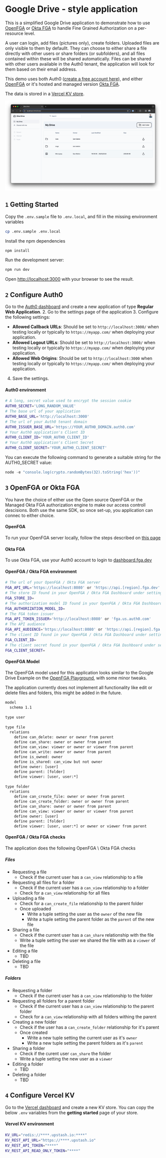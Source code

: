 # Google Drive - style application
This is a simplified Google Drive application to demonstrate how to use [OpenFGA](https://openfga.dev) or [Okta FGA](https://fga.dev) to handle Fine Grained Authorization on a per-resource level.

A user can login, add files (pictures only), create folders. Uploaded files are only visible to them by defaullt. They can choose to either share a file directly with other users or share folders (or subfolders), and all files contained within these will be shared automatically. Files can be shared with other users available in the Auth0 tenant, the application will look for them based on their email address.

This demo uses both Auth0 ([create a free account here](https://auth0.com)), and either [OpenFGA](https://openfga.dev) or it's hosted and managed version [Okta FGA](https://fga.dev).

The data is stored in a [Vercel KV store](https://vercel.com/docs/storage/vercel-kv).

![A preview of the demo application showing a Google Drive Style interface](./preview.png)

## `1` Getting Started

Copy the `.env.sample` file to `.env.local`, and fill in the missing environment variables

```bash
cp .env.sample .env.local
```

Install the npm dependencies

```bash
npm install
```

Run the development server:

```bash
npm run dev
```

Open [http://localhost:3000](http://localhost:3000) with your browser to see the result.

## `2` Configure Auth0
Go to the [Auth0 dashboard](https://manage.auth0.com/) and create a new application of type **Regular Web Application**.
2. Go to the settings page of the application
3. Configure the following settings:
   - **Allowed Callback URLs**: Should be set to `http://localhost:3000/` when testing locally or typically to `https://myapp.com/` when deploying your application.
   - **Allowed Logout URLs**: Should be set to `http://localhost:3000/` when testing locally or typically to `https://myapp.com/` when deploying your application.
   - **Allowed Web Origins**: Should be set to `http://localhost:3000` when testing locally or typically to `https://myapp.com/` when deploying your application.
4. Save the settings.

#### Auth0 environment
```bash
# A long, secret value used to encrypt the session cookie
AUTH0_SECRET='LONG_RANDOM_VALUE'
# The base url of your application
AUTH0_BASE_URL='http://localhost:3000'
# The url of your Auth0 tenant domain
AUTH0_ISSUER_BASE_URL='https://YOUR_AUTH0_DOMAIN.auth0.com'
# Your Auth0 application's Client ID
AUTH0_CLIENT_ID='YOUR_AUTH0_CLIENT_ID'
# Your Auth0 application's Client Secret
AUTH0_CLIENT_SECRET='YOUR_AUTH0_CLIENT_SECRET'
```

You can execute the following command to generate a suitable string for the AUTH0_SECRET value:

```javascript
node -e "console.log(crypto.randomBytes(32).toString('hex'))"
```

## `3` OpenFGA or Okta FGA
You have the choice of either use the Open source OpenFGA or the Managed Okta FGA authorization engine to make our access controll descisions. Both use the same SDK, so once set-up, you application can connec to either choice.

#### OpenFGA
To run your OpenFGA server locally, follow the steps described on [this page](https://openfga.dev/docs/getting-started/setup-openfga/overview)

#### Okta FGA
To use Okta FGA, use your Auth0 account to login to [dashboard.fga.dev](https://dashboard.fga.dev/)

#### OpenFGA / Okta FGA environment
```bash
# The url of your OpenFGA / Okta FGA server
FGA_API_URL='https://localhost:8080' or 'https://api.[region].fga.dev'
# The store ID found in your OpenFGA / Okta FGA Dashboard under settings
FGA_STORE_ID=
# The authorization model ID found in your OpenFGA / Okta FGA Dashboard under settings. This model ID changes with each change to the model
FGA_AUTHORIZATION_MODEL_ID=
# The FGA token issuer
FGA_API_TOKEN_ISSUER='http://localhost:8080' or 'fga.us.auth0.com'
# The API audience
FGA_API_AUDIENCE='https://localhost:8080' or 'https://api.[region].fga.dev'
# The client ID found in your OpenFGA / Okta FGA Dashboard under settings
FGA_CLIENT_ID=
# The client secret found in your OpenFGA / Okta FGA Dashboard under settings
FGA_CLIENT_SECRET=
```

#### OpenFGA Model
The OpenFGA model used for this application looks similar to the Google Drive Example on the [OpenFGA Playground](https://openfga.dev/docs/getting-started/setup-openfga/playground), with some minor tweaks.

The application currently does not implement all functionality like edit or delete files and folders, this might be added in the future.

```
model
  schema 1.1

type user

type file
  relations
    define can_delete: owner or owner from parent
    define can_share: owner or owner from parent
    define can_view: viewer or owner or viewer from parent
    define can_write: owner or owner from parent
    define is_owned: owner
    define is_shared: can_view but not owner
    define owner: [user]
    define parent: [folder]
    define viewer: [user, user:*]

type folder
  relations
    define can_create_file: owner or owner from parent
    define can_create_folder: owner or owner from parent
    define can_share: owner or owner from parent
    define can_view: viewer or owner or viewer from parent
    define owner: [user]
    define parent: [folder]
    define viewer: [user, user:*] or owner or viewer from parent
```

#### OpenFGA / Okta FGA checks
The application does the following OpenFGA \ Okta FGA checks

##### Files

- Requesting a file
  - Check if the current user has a `can_view` relationship to a file
- Requesting all files for a folder
  - Check if the current user has a `can_view` relationship to a folder
  - Check for a `can_view` relationship for all files
- Uploading a file
  - Check for a `can_create_file` relationship to the parent folder
  - Once uploaded
    - Write a tuple setting the user as the `owner` of the new file
    - Write a tuple setting the parent folder as the `parent` of the new file
- Sharing a file
  - Check if the current user has a `can_share` relationship with the file
  - Write a tuple setting the user we shared the file with as a `viewer` of the file
- Editing a file
  - TBD
- Deleting a file
  - TBD

##### Folders

- Requesting a folder
  - Check if the current user has a `can_view` relationship to the folder
- Requesting all folders for a parent folder
  - Check if the current user has a `can_view` relationship to the parent folder
  - Check for a `can_view` relationship with all folders withing the parent
- Creating a new folder
  - Check if the user has a `can_create_folder` relationship for it's parent
  - Once created
    - Write a new tuple setting the current user as it's `owner`
    - Write a new tuple setting the parent folders as it's `parent`
- Sharing a folder
  - Check if the curent user `can_share` the folder
  - Write a tuple setting the new user as a `viewer`
- Editing a folder
  - TBD
- Deleting a folder
  - TBD


## `4` Configure Vercel KV
Go to the [Vercel dashboard](https://vercel.com/) and create a new KV store.
You can copy the below `.env` variables from the **getting started** page of your store.

#### Vervel KV environment
```bash
KV_URL="redis://****.upstash.io:****"
KV_REST_API_URL="https://****.upstash.io"
KV_REST_API_TOKEN="****"
KV_REST_API_READ_ONLY_TOKEN="****"
```